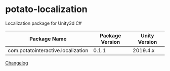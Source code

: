 # potato-localization
Localization package for Unity3d C#

| Package Name | Package Version | Unity Version |
|-----|-----|-----|
| com.potatointeractive.localization | 0.1.1 | 2019.4.x |

[Changelog](CHANGELOG.md)